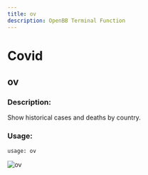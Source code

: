 ```yaml
---
title: ov
description: OpenBB Terminal Function
---
```


# Covid

## ov

### Description: 

Show historical cases and deaths by country.

### Usage: 
```python
usage: ov
```



![ov](https://user-images.githubusercontent.com/46355364/153897893-52f7649a-90ba-4dca-bfe7-75839ce7ec2e.png)

